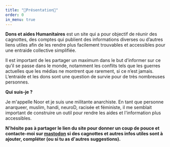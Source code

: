 ```yaml
---
title: "🌷Présentation🌷"
order: 0
in_menu: true
---
```

**Dons et aides Humanitaires** est un site qui a pour objectif de réunir des cagnottes, des comptes qui publient des informations diverses ou d’autres liens utiles afin de les rendre plus facilement trouvables et accessibles pour une entraide collective simplifiée.

Il est important de les partager un maximum dans le but d’informer sur ce qu’il se passe dans le monde, notamment les conflits tels que les guerres actuelles que les médias ne montrent que rarement, si ce n’est jamais. L’entraide et les dons sont une question de survie pour de très nombreuses personnes.

**Qui suis-je ?**

Je m'appelle Noor et je suis une militante anarchiste. En tant que personne anarqueer, muslim, handi, neuroD, racisée et féministe, il me semblait important de construire un outil pour rendre les aides et l'information plus accessibles. 

**N'hésite pas à partager le lien du site pour donner un coup de pouce et contacte-moi sur [mastodon](https://piaille.fr/@starrybubble) si des cagnottes et autres infos utiles sont à ajouter, compléter (ou si tu as d'autres suggestions).** 